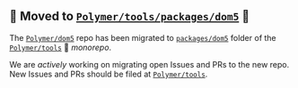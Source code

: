 ## 🚨 Moved to [`Polymer/tools/packages/dom5`][1] 🚨

The [`Polymer/dom5`][2] repo has been migrated to [`packages/dom5`][1] folder of the [`Polymer/tools`][3] 🚝  *monorepo*.

We are *actively* working on migrating open Issues and PRs to the new repo. New Issues and PRs should be filed at [`Polymer/tools`][3].

[1]: https://github.com/Polymer/tools/tree/master/packages/dom5
[2]: https://github.com/Polymer/dom5
[3]: https://github.com/Polymer/tools
